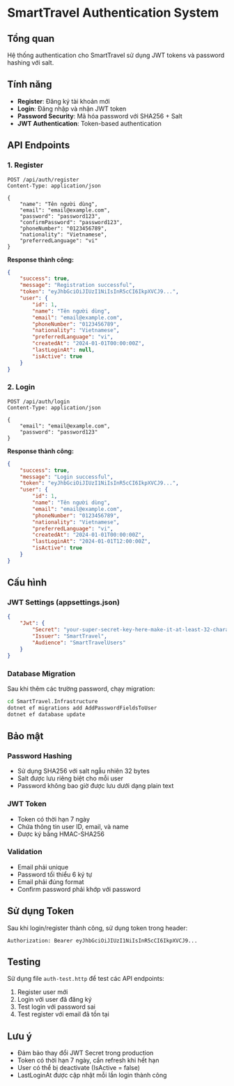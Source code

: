 # SmartTravel Authentication System

## Tổng quan
Hệ thống authentication cho SmartTravel sử dụng JWT tokens và password hashing với salt.

## Tính năng
- **Register**: Đăng ký tài khoản mới
- **Login**: Đăng nhập và nhận JWT token
- **Password Security**: Mã hóa password với SHA256 + Salt
- **JWT Authentication**: Token-based authentication

## API Endpoints

### 1. Register
```
POST /api/auth/register
Content-Type: application/json

{
    "name": "Tên người dùng",
    "email": "email@example.com",
    "password": "password123",
    "confirmPassword": "password123",
    "phoneNumber": "0123456789",
    "nationality": "Vietnamese",
    "preferredLanguage": "vi"
}
```

**Response thành công:**
```json
{
    "success": true,
    "message": "Registration successful",
    "token": "eyJhbGciOiJIUzI1NiIsInR5cCI6IkpXVCJ9...",
    "user": {
        "id": 1,
        "name": "Tên người dùng",
        "email": "email@example.com",
        "phoneNumber": "0123456789",
        "nationality": "Vietnamese",
        "preferredLanguage": "vi",
        "createdAt": "2024-01-01T00:00:00Z",
        "lastLoginAt": null,
        "isActive": true
    }
}
```

### 2. Login
```
POST /api/auth/login
Content-Type: application/json

{
    "email": "email@example.com",
    "password": "password123"
}
```

**Response thành công:**
```json
{
    "success": true,
    "message": "Login successful",
    "token": "eyJhbGciOiJIUzI1NiIsInR5cCI6IkpXVCJ9...",
    "user": {
        "id": 1,
        "name": "Tên người dùng",
        "email": "email@example.com",
        "phoneNumber": "0123456789",
        "nationality": "Vietnamese",
        "preferredLanguage": "vi",
        "createdAt": "2024-01-01T00:00:00Z",
        "lastLoginAt": "2024-01-01T12:00:00Z",
        "isActive": true
    }
}
```

## Cấu hình

### JWT Settings (appsettings.json)
```json
{
    "Jwt": {
        "Secret": "your-super-secret-key-here-make-it-at-least-32-characters-long",
        "Issuer": "SmartTravel",
        "Audience": "SmartTravelUsers"
    }
}
```

### Database Migration
Sau khi thêm các trường password, chạy migration:
```bash
cd SmartTravel.Infrastructure
dotnet ef migrations add AddPasswordFieldsToUser
dotnet ef database update
```

## Bảo mật

### Password Hashing
- Sử dụng SHA256 với salt ngẫu nhiên 32 bytes
- Salt được lưu riêng biệt cho mỗi user
- Password không bao giờ được lưu dưới dạng plain text

### JWT Token
- Token có thời hạn 7 ngày
- Chứa thông tin user ID, email, và name
- Được ký bằng HMAC-SHA256

### Validation
- Email phải unique
- Password tối thiểu 6 ký tự
- Email phải đúng format
- Confirm password phải khớp với password

## Sử dụng Token

Sau khi login/register thành công, sử dụng token trong header:
```
Authorization: Bearer eyJhbGciOiJIUzI1NiIsInR5cCI6IkpXVCJ9...
```

## Testing

Sử dụng file `auth-test.http` để test các API endpoints:
1. Register user mới
2. Login với user đã đăng ký
3. Test login với password sai
4. Test register với email đã tồn tại

## Lưu ý
- Đảm bảo thay đổi JWT Secret trong production
- Token có thời hạn 7 ngày, cần refresh khi hết hạn
- User có thể bị deactivate (IsActive = false)
- LastLoginAt được cập nhật mỗi lần login thành công
